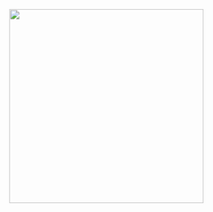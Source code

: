 <img src= "https://user-images.githubusercontent.com/52018183/62385630-00e97880-b52c-11e9-916f-f78012267063.gif" width="350">
